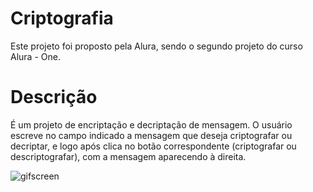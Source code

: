 # Criptografia
Este projeto foi proposto pela Alura, sendo o segundo projeto do curso Alura - One.
# Descrição
É um projeto de encriptação e decriptação de mensagem.
O usuário escreve no campo indicado a mensagem que deseja criptografar ou decriptar, e logo após clica no botão correspondente (criptografar ou descriptografar), com a mensagem aparecendo à direita.

![gifscreen](https://github.com/user-attachments/assets/646b0b8b-3331-43d8-8560-6ba91f8cd64c)
